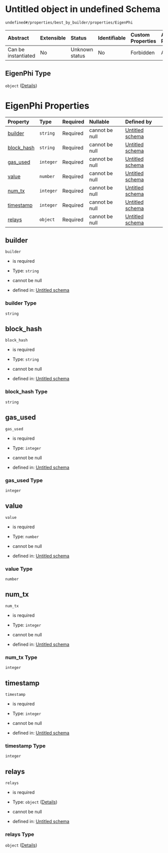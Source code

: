 # Untitled object in undefined Schema

```txt
undefined#/properties/best_by_builder/properties/EigenPhi
```



| Abstract            | Extensible | Status         | Identifiable | Custom Properties | Additional Properties | Access Restrictions | Defined In                                                         |
| :------------------ | :--------- | :------------- | :----------- | :---------------- | :-------------------- | :------------------ | :----------------------------------------------------------------- |
| Can be instantiated | No         | Unknown status | No           | Forbidden         | Allowed               | none                | [Bid.schema.json\*](../out/Bid.schema.json "open original schema") |

## EigenPhi Type

`object` ([Details](bid-properties-best_by_builder-properties-eigenphi.md))

# EigenPhi Properties

| Property                   | Type      | Required | Nullable       | Defined by                                                                                                                                                                       |
| :------------------------- | :-------- | :------- | :------------- | :------------------------------------------------------------------------------------------------------------------------------------------------------------------------------- |
| [builder](#builder)        | `string`  | Required | cannot be null | [Untitled schema](bid-properties-best_by_builder-properties-eigenphi-properties-builder.md "undefined#/properties/best_by_builder/properties/EigenPhi/properties/builder")       |
| [block\_hash](#block_hash) | `string`  | Required | cannot be null | [Untitled schema](bid-properties-best_by_builder-properties-eigenphi-properties-block_hash.md "undefined#/properties/best_by_builder/properties/EigenPhi/properties/block_hash") |
| [gas\_used](#gas_used)     | `integer` | Required | cannot be null | [Untitled schema](bid-properties-best_by_builder-properties-eigenphi-properties-gas_used.md "undefined#/properties/best_by_builder/properties/EigenPhi/properties/gas_used")     |
| [value](#value)            | `number`  | Required | cannot be null | [Untitled schema](bid-properties-best_by_builder-properties-eigenphi-properties-value.md "undefined#/properties/best_by_builder/properties/EigenPhi/properties/value")           |
| [num\_tx](#num_tx)         | `integer` | Required | cannot be null | [Untitled schema](bid-properties-best_by_builder-properties-eigenphi-properties-num_tx.md "undefined#/properties/best_by_builder/properties/EigenPhi/properties/num_tx")         |
| [timestamp](#timestamp)    | `integer` | Required | cannot be null | [Untitled schema](bid-properties-best_by_builder-properties-eigenphi-properties-timestamp.md "undefined#/properties/best_by_builder/properties/EigenPhi/properties/timestamp")   |
| [relays](#relays)          | `object`  | Required | cannot be null | [Untitled schema](bid-properties-best_by_builder-properties-eigenphi-properties-relays.md "undefined#/properties/best_by_builder/properties/EigenPhi/properties/relays")         |

## builder



`builder`

* is required

* Type: `string`

* cannot be null

* defined in: [Untitled schema](bid-properties-best_by_builder-properties-eigenphi-properties-builder.md "undefined#/properties/best_by_builder/properties/EigenPhi/properties/builder")

### builder Type

`string`

## block\_hash



`block_hash`

* is required

* Type: `string`

* cannot be null

* defined in: [Untitled schema](bid-properties-best_by_builder-properties-eigenphi-properties-block_hash.md "undefined#/properties/best_by_builder/properties/EigenPhi/properties/block_hash")

### block\_hash Type

`string`

## gas\_used



`gas_used`

* is required

* Type: `integer`

* cannot be null

* defined in: [Untitled schema](bid-properties-best_by_builder-properties-eigenphi-properties-gas_used.md "undefined#/properties/best_by_builder/properties/EigenPhi/properties/gas_used")

### gas\_used Type

`integer`

## value



`value`

* is required

* Type: `number`

* cannot be null

* defined in: [Untitled schema](bid-properties-best_by_builder-properties-eigenphi-properties-value.md "undefined#/properties/best_by_builder/properties/EigenPhi/properties/value")

### value Type

`number`

## num\_tx



`num_tx`

* is required

* Type: `integer`

* cannot be null

* defined in: [Untitled schema](bid-properties-best_by_builder-properties-eigenphi-properties-num_tx.md "undefined#/properties/best_by_builder/properties/EigenPhi/properties/num_tx")

### num\_tx Type

`integer`

## timestamp



`timestamp`

* is required

* Type: `integer`

* cannot be null

* defined in: [Untitled schema](bid-properties-best_by_builder-properties-eigenphi-properties-timestamp.md "undefined#/properties/best_by_builder/properties/EigenPhi/properties/timestamp")

### timestamp Type

`integer`

## relays



`relays`

* is required

* Type: `object` ([Details](bid-properties-best_by_builder-properties-eigenphi-properties-relays.md))

* cannot be null

* defined in: [Untitled schema](bid-properties-best_by_builder-properties-eigenphi-properties-relays.md "undefined#/properties/best_by_builder/properties/EigenPhi/properties/relays")

### relays Type

`object` ([Details](bid-properties-best_by_builder-properties-eigenphi-properties-relays.md))
